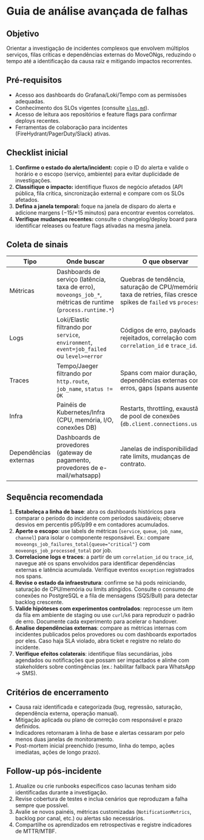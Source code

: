 # Guia de análise avançada de falhas

## Objetivo

Orientar a investigação de incidentes complexos que envolvem múltiplos serviços, filas críticas e dependências externas do MoveONgs, reduzindo o tempo até a identificação da causa raiz e mitigando impactos recorrentes.

## Pré-requisitos

* Acesso aos dashboards do Grafana/Loki/Tempo com as permissões adequadas.
* Conhecimento dos SLOs vigentes (consulte [`slos.md`](./slos.md)).
* Acesso de leitura aos repositórios e feature flags para confirmar deploys recentes.
* Ferramentas de colaboração para incidentes (FireHydrant/PagerDuty/Slack) ativas.

## Checklist inicial

1. **Confirme o estado do alerta/incident:** copie o ID do alerta e valide o horário e o escopo (serviço, ambiente) para evitar duplicidade de investigações.
2. **Classifique o impacto:** identifique fluxos de negócio afetados (API pública, fila crítica, sincronização externa) e compare com os SLOs afetados.
3. **Defina a janela temporal:** foque na janela de disparo do alerta e adicione margens (−15/+15 minutos) para encontrar eventos correlatos.
4. **Verifique mudanças recentes:** consulte o changelog/deploy board para identificar releases ou feature flags ativadas na mesma janela.

## Coleta de sinais

| Tipo       | Onde buscar                                                                 | O que observar                                                                                                         |
| ---------- | ---------------------------------------------------------------------------- | ---------------------------------------------------------------------------------------------------------------------- |
| Métricas   | Dashboards de serviço (latência, taxa de erro), `moveongs_job_*`, métricas de runtime (`process.runtime.*`) | Quebras de tendência, saturação de CPU/memória, taxa de retries, filas crescendo, spikes de `failed` vs `processed`. |
| Logs       | Loki/Elastic filtrando por `service`, `environment`, `event=job_failed` ou `level>=error`                | Códigos de erro, payloads rejeitados, correlação com `correlation_id` e `trace_id`.                                   |
| Traces     | Tempo/Jaeger filtrando por `http.route`, `job_name`, `status != OK`                                        | Spans com maior duração, dependências externas com erros, gaps (spans ausentes).                                     |
| Infra      | Painéis de Kubernetes/Infra (CPU, memória, I/O, conexões DB)                                              | Restarts, throttling, exaustão de pool de conexões (`db.client.connections.usage`).                                   |
| Dependências externas | Dashboards de provedores (gateway de pagamento, provedores de e-mail/whatsapp)                | Janelas de indisponibilidade, rate limits, mudanças de contrato.                                                      |

## Sequência recomendada

1. **Estabeleça a linha de base**: abra os dashboards históricos para comparar o período do incidente com períodos saudáveis; observe desvios em percentis p95/p99 e em contadores acumulados.
2. **Aperte o escopo**: use labels de métricas (`service`, `queue`, `job_name`, `channel`) para isolar o componente responsável. Ex.: compare `moveongs_job_failures_total{queue="critical"}` com `moveongs_job_processed_total` por job.
3. **Correlacione logs e traces**: a partir de um `correlation_id` ou `trace_id`, navegue até os spans envolvidos para identificar dependências externas e latência acumulada. Verifique eventos `exception` registrados nos spans.
4. **Revise o estado da infraestrutura**: confirme se há pods reiniciando, saturação de CPU/memória ou limits atingidos. Consulte o consumo de conexões no PostgreSQL e a fila de mensagens (SQS/Bull) para detectar backlog crescente.
5. **Valide hipóteses com experimentos controlados**: reprocesse um item da fila em ambiente de staging ou use `curl`/`k6` para reproduzir o padrão de erro. Documente cada experimento para acelerar o handover.
6. **Analise dependências externas**: compare as métricas internas com incidentes publicados pelos provedores ou com dashboards exportados por eles. Caso haja SLA violado, abra ticket e registre no relato do incidente.
7. **Verifique efeitos colaterais**: identifique filas secundárias, jobs agendados ou notificações que possam ser impactados e alinhe com stakeholders sobre contingências (ex.: habilitar fallback para WhatsApp → SMS).

## Critérios de encerramento

* Causa raiz identificada e categorizada (bug, regressão, saturação, dependência externa, operação manual).
* Mitigação aplicada ou plano de correção com responsável e prazo definidos.
* Indicadores retornaram à linha de base e alertas cessaram por pelo menos duas janelas de monitoramento.
* Post-mortem inicial preenchido (resumo, linha do tempo, ações imediatas, ações de longo prazo).

## Follow-up pós-incidente

1. Atualize ou crie runbooks específicos caso lacunas tenham sido identificadas durante a investigação.
2. Revise cobertura de testes e inclua cenários que reproduzam a falha sempre que possível.
3. Avalie se novos painéis, métricas customizadas (`NotificationMetrics`, backlog por canal, etc.) ou alertas são necessários.
4. Compartilhe os aprendizados em retrospectivas e registre indicadores de MTTR/MTBF.
